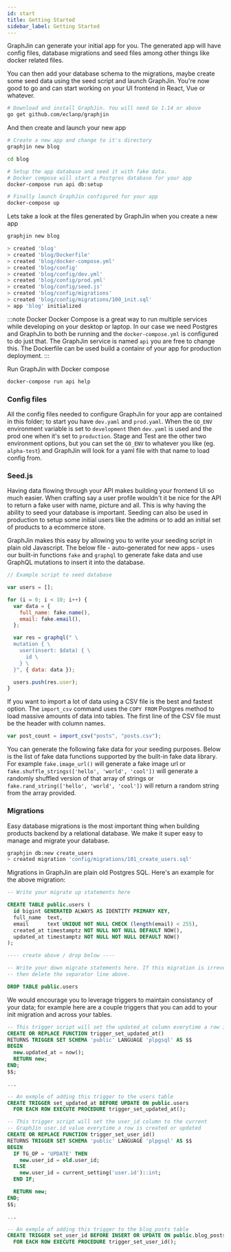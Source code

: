 ```yaml
---
id: start
title: Getting Started
sidebar_label: Getting Started
---
```


GraphJin can generate your initial app for you. The generated app will have config files, database migrations and seed files among other things like docker related files.

You can then add your database schema to the migrations, maybe create some seed data using the seed script and launch GraphJin. You're now good to go and can start working on your UI frontend in React, Vue or whatever.

```bash
# Download and install GraphJin. You will need Go 1.14 or above
go get github.com/eclanp/graphjin
```

And then create and launch your new app

```bash
# Create a new app and change to it's directory
graphjin new blog

cd blog

# Setup the app database and seed it with fake data.
# Docker compose will start a Postgres database for your app
docker-compose run api db:setup

# Finally launch GraphJin configured for your app
docker-compose up
```

Lets take a look at the files generated by GraphJin when you create a new app

```bash
graphjin new blog

> created 'blog'
> created 'blog/Dockerfile'
> created 'blog/docker-compose.yml'
> created 'blog/config'
> created 'blog/config/dev.yml'
> created 'blog/config/prod.yml'
> created 'blog/config/seed.js'
> created 'blog/config/migrations'
> created 'blog/config/migrations/100_init.sql'
> app 'blog' initialized
```

:::note Docker
Docker Compose is a great way to run multiple services while developing on your desktop or laptop. In our case we need Postgres and GraphJin to both be running and the `docker-compose.yml` is configured to do just that. The GraphJin service is named `api` you are free to change this. The Dockerfile can be used build a containr of your app for production deployment.
:::

Run GraphJin with Docker compose

```bash
docker-compose run api help
```

### Config files

All the config files needed to configure GraphJin for your app are contained in this folder; to start you have `dev.yaml` and `prod.yaml`. When the `GO_ENV` environment variable is set to `development` then `dev.yaml` is used and the prod one when it's set to `production`. Stage and Test are the other two environment options, but you can set the `GO_ENV` to whatever you like (eg. `alpha-test`) and GraphJin will look for a yaml file with that name to load config from.

### Seed.js

Having data flowing through your API makes building your frontend UI so much easier. When crafting say a user profile wouldn't it be nice for the API to return a fake user with name, picture and all. This is why having the ability to seed your database is important. Seeding can also be used in production to setup some initial users like the admins or to add an initial set of products to a ecommerce store.

GraphJin makes this easy by allowing you to write your seeding script in plain old Javascript. The below file - auto-generated for new apps - uses our built-in functions `fake` and `graphql` to generate fake data and use GraphQL mutations to insert it into the database.

```javascript
// Example script to seed database

var users = [];

for (i = 0; i < 10; i++) {
  var data = {
    full_name: fake.name(),
    email: fake.email(),
  };

  var res = graphql(" \
  mutation { \
    user(insert: $data) { \
      id \
    } \
  }", { data: data });

  users.push(res.user);
}
```

If you want to import a lot of data using a CSV file is the best and fastest option. The `import_csv` command uses the `COPY FROM` Postgres method to load massive amounts of data into tables. The first line of the CSV file must be the header with column names.

```javascript
var post_count = import_csv("posts", "posts.csv");
```

You can generate the following fake data for your seeding purposes. Below is the list of fake data functions supported by the built-in fake data library. For example `fake.image_url()` will generate a fake image url or `fake.shuffle_strings(['hello', 'world', 'cool'])` will generate a randomly shuffled version of that array of strings or `fake.rand_string(['hello', 'world', 'cool'])` will return a random string from the array provided.

### Migrations

Easy database migrations is the most important thing when building products backend by a relational database. We make it super easy to manage and migrate your database.

```bash
graphjin db:new create_users
> created migration 'config/migrations/101_create_users.sql'
```

Migrations in GraphJin are plain old Postgres SQL. Here's an example for the above migration:

```sql
-- Write your migrate up statements here

CREATE TABLE public.users (
  id bigint GENERATED ALWAYS AS IDENTITY PRIMARY KEY,
  full_name  text,
  email      text UNIQUE NOT NULL CHECK (length(email) < 255),
  created_at timestamptz NOT NULL NOT NULL DEFAULT NOW(),
  updated_at timestamptz NOT NULL NOT NULL DEFAULT NOW()
);

---- create above / drop below ----

-- Write your down migrate statements here. If this migration is irreversible
-- then delete the separator line above.

DROP TABLE public.users
```

We would encourage you to leverage triggers to maintain consistancy of your data; for example here are a couple triggers that you can add to your init migration and across your tables.

```sql
-- This trigger script will set the updated_at column everytime a row is updated
CREATE OR REPLACE FUNCTION trigger_set_updated_at()
RETURNS TRIGGER SET SCHEMA 'public' LANGUAGE 'plpgsql' AS $$
BEGIN
  new.updated_at = now();
  RETURN new;
END;
$$;

...

-- An exmple of adding this trigger to the users table
CREATE TRIGGER set_updated_at BEFORE UPDATE ON public.users
  FOR EACH ROW EXECUTE PROCEDURE trigger_set_updated_at();
```

```sql
-- This trigger script will set the user_id column to the current
-- GraphJin user.id value everytime a row is created or updated
CREATE OR REPLACE FUNCTION trigger_set_user_id()
RETURNS TRIGGER SET SCHEMA 'public' LANGUAGE 'plpgsql' AS $$
BEGIN
  IF TG_OP = 'UPDATE' THEN
    new.user_id = old.user_id;
  ELSE
    new.user_id = current_setting('user.id')::int;
  END IF;

  RETURN new;
END;
$$;

...

-- An exmple of adding this trigger to the blog_posts table
CREATE TRIGGER set_user_id BEFORE INSERT OR UPDATE ON public.blog_posts
  FOR EACH ROW EXECUTE PROCEDURE trigger_set_user_id();

```
